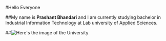 #Hello Everyone

##My name is **Prashant Bhandari** and I am currently studying bachelor in Industrial Information Technology at Lab university of Applied Sciences.

##![Here's the image of the University](https://github.com/user-attachments/assets/652f4a19-a81b-44a2-bdc4-65db144809a5)

